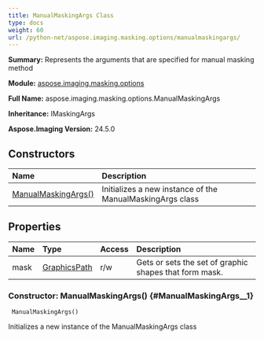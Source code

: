 ```yaml
---
title: ManualMaskingArgs Class
type: docs
weight: 60
url: /python-net/aspose.imaging.masking.options/manualmaskingargs/
---
```


**Summary:** Represents the arguments that are specified for manual masking method

**Module:** [aspose.imaging.masking.options](/imaging/python-net/aspose.imaging.masking.options/)

**Full Name:** aspose.imaging.masking.options.ManualMaskingArgs

**Inheritance:** IMaskingArgs

**Aspose.Imaging Version:** 24.5.0

## **Constructors**
| **Name** | **Description** |
| :- | :- |
| [ManualMaskingArgs()](#ManualMaskingArgs__1) | Initializes a new instance of the ManualMaskingArgs class |
## **Properties**
| **Name** | **Type** | **Access** | **Description** |
| :- | :- | :- | :- |
| mask | [GraphicsPath](/imaging/python-net/aspose.imaging/graphicspath) | r/w | Gets or sets the set of graphic shapes that form mask. |


### Constructor: ManualMaskingArgs() {#ManualMaskingArgs__1}


```
 ManualMaskingArgs() 
```

Initializes a new instance of the ManualMaskingArgs class

